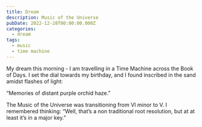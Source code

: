 ```yaml
---
title: Dream
description: Music of the Universe
pubDate: 2022-12-28T00:00:00.000Z
categories:
  - dream
tags:
  - music
  - time machine
---
```


My dream this morning - I am travelling in a Time Machine across the Book of Days. I set the dial towards my birthday, and I found inscribed in the sand amidst flashes of light:

“Memories of distant purple orchid haze.”

The Music of the Universe was transitioning from VI minor to V. I remembered thinking: “Well, that’s a non traditional root resolution, but at at least it’s in a major key.”
